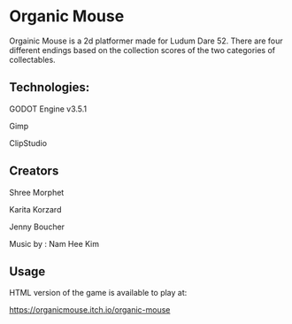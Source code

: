 
# Organic Mouse

Orgainic Mouse is a 2d platformer made for Ludum Dare 52. There are four different endings based on the collection scores of the two categories of collectables.

## Technologies:

GODOT Engine v3.5.1

Gimp

ClipStudio

## Creators
Shree Morphet

Karita Korzard

Jenny Boucher

Music by : Nam Hee Kim 


## Usage

HTML version of the game is available to play at:

https://organicmouse.itch.io/organic-mouse
